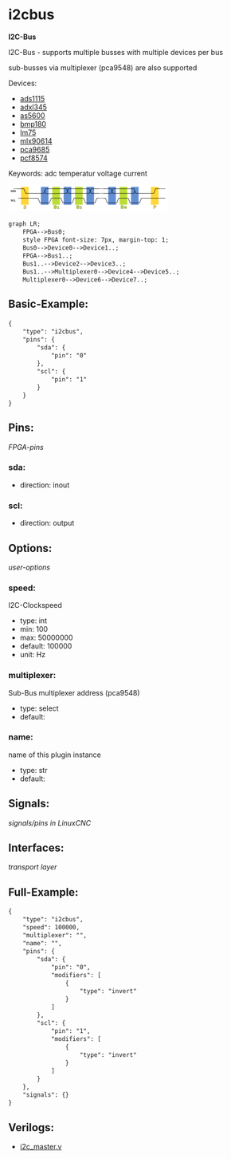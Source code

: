 # i2cbus
**I2C-Bus**

I2C-Bus - supports multiple busses with multiple devices per bus

sub-busses via multiplexer (pca9548) are also supported
        

Devices:
* [ads1115](devices/ads1115.py)
* [adxl345](devices/adxl345.py)
* [as5600](devices/as5600.py)
* [bmp180](devices/bmp180.py)
* [lm75](devices/lm75.py)
* [mlx90614](devices/mlx90614.py)
* [pca9685](devices/pca9685.py)
* [pcf8574](devices/pcf8574.py)

Keywords: adc temperatur voltage current


![image.png](image.png)

```mermaid
graph LR;
    FPGA-->Bus0;
    style FPGA font-size: 7px, margin-top: 1;
    Bus0-->Device0-->Device1..;
    FPGA-->Bus1..;
    Bus1..-->Device2-->Device3..;
    Bus1..-->Multiplexer0-->Device4-->Device5..;
    Multiplexer0-->Device6-->Device7..;
```

## Basic-Example:
```
{
    "type": "i2cbus",
    "pins": {
        "sda": {
            "pin": "0"
        },
        "scl": {
            "pin": "1"
        }
    }
}
```

## Pins:
*FPGA-pins*
### sda:

 * direction: inout

### scl:

 * direction: output


## Options:
*user-options*
### speed:
I2C-Clockspeed

 * type: int
 * min: 100
 * max: 50000000
 * default: 100000
 * unit: Hz

### multiplexer:
Sub-Bus multiplexer address (pca9548)

 * type: select
 * default: 

### name:
name of this plugin instance

 * type: str
 * default: 


## Signals:
*signals/pins in LinuxCNC*


## Interfaces:
*transport layer*


## Full-Example:
```
{
    "type": "i2cbus",
    "speed": 100000,
    "multiplexer": "",
    "name": "",
    "pins": {
        "sda": {
            "pin": "0",
            "modifiers": [
                {
                    "type": "invert"
                }
            ]
        },
        "scl": {
            "pin": "1",
            "modifiers": [
                {
                    "type": "invert"
                }
            ]
        }
    },
    "signals": {}
}
```

## Verilogs:
 * [i2c_master.v](i2c_master.v)

